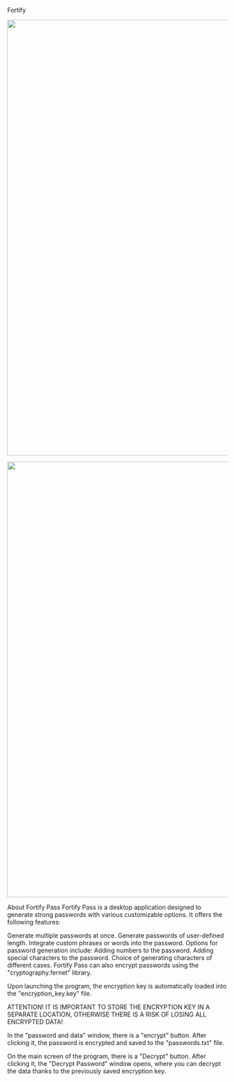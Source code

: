 Fortify
<p align="center">
  <img src="https://github.com/mazeonst/Fortifypasswordsgenerator/blob/main/images/fortifypresent.png?raw=true" width="1000">
</p>
<p align="center">
  <img src="https://github.com/mazeonst/Fortifypasswordsgenerator/blob/main/images/%D0%9C%D0%BE%D0%BA%D0%B0%D0%BF%20%D0%9D%D0%BE%D1%83%D1%82%D0%B1%D1%83%D0%BA%D0%B0.png?raw=true" width="1000">
</p>
About Fortify Pass
Fortify Pass is a desktop application designed to generate strong passwords with various customizable options. It offers the following features:

Generate multiple passwords at once.
Generate passwords of user-defined length.
Integrate custom phrases or words into the password.
Options for password generation include:
Adding numbers to the password.
Adding special characters to the password.
Choice of generating characters of different cases.
Fortify Pass can also encrypt passwords using the "cryptography.fernet" library.

Upon launching the program, the encryption key is automatically loaded into the "encryption_key.key" file.

ATTENTION! IT IS IMPORTANT TO STORE THE ENCRYPTION KEY IN A SEPARATE LOCATION, OTHERWISE THERE IS A RISK OF LOSING ALL ENCRYPTED DATA!

In the "password and data" window, there is a "encrypt" button. After clicking it, the password is encrypted and saved to the "passwords.txt" file.

On the main screen of the program, there is a "Decrypt" button. After clicking it, the "Decrypt Password" window opens, where you can decrypt the data thanks to the previously saved encryption key.





